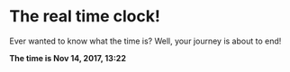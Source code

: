 # The real time clock!

Ever wanted to know what the time is? Well, your journey is about to end!

**The time is Nov 14, 2017, 13:22**